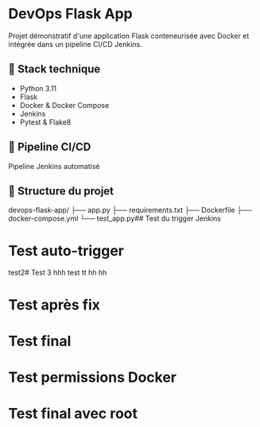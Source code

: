 # DevOps Flask App

Projet démonstratif d'une application Flask conteneurisée avec Docker et intégrée dans un pipeline CI/CD Jenkins.

## 🔧 Stack technique

- Python 3.11
- Flask
- Docker & Docker Compose
- Jenkins
- Pytest & Flake8

## 🚀 Pipeline CI/CD

Pipeline Jenkins automatisé

## 📁 Structure du projet

devops-flask-app/
├── app.py
├── requirements.txt
├── Dockerfile
├── docker-compose.yml
└── test_app.py## Test du trigger Jenkins
# Test auto-trigger

test2# Test 3 hhh test tt hh hh
# Test après fix
# Test final
# Test permissions Docker
# Test final avec root
